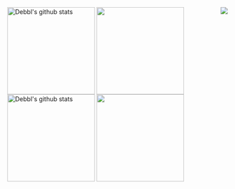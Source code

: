 <div>
  <img align="right" src="https://count.getloli.com/get/@Debbl?theme=gelbooru">
</div>
<div>
  <img align="center" height="200px" src="https://github-readme-stats.vercel.app/api?username=Debbl&show_icons=true&include_all_commits=true&theme=default&locale=cn&border_radius=20" alt="Debbl's github stats" />
  <img align="center" height="200px" src="https://github-readme-stats.vercel.app/api/top-langs/?username=Debbl&layout=compact&theme=buefy&locale=cn&border_radius=20&langs_count=10 alt="Debbl's github Top Languages Card"/>
</div>
<div>
  <img align="center" height="200px" src="https://github-readme-stats.vercel.app/api?username=Debbl&show_icons=true&include_all_commits=true&theme=default&border_radius=20" alt="Debbl's github stats" />
  <img align="center" height="200px" src="https://github-readme-stats.vercel.app/api/top-langs/?username=Debbl&layout=compact&theme=buefy&border_radius=20&langs_count=10 alt="Debbl's github Top Languages Card"/>
</div>

